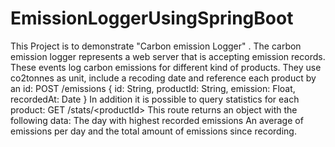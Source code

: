 # EmissionLoggerUsingSpringBoot
This Project is to demonstrate "Carbon emission Logger" . The carbon emission logger represents a web server that is accepting emission records. These events log carbon emissions for different kind of products.   They use co2tonnes as unit, include a recoding date and reference each product by an id: POST /emissions {  id: String,  productId: String,  emission: Float,  recordedAt: Date }   In addition it is possible to query statistics for each product: GET /stats/&lt;productId>   This route returns an object with the following data: The day with highest recorded emissions An average of emissions per day and the total amount of emissions since recording.
